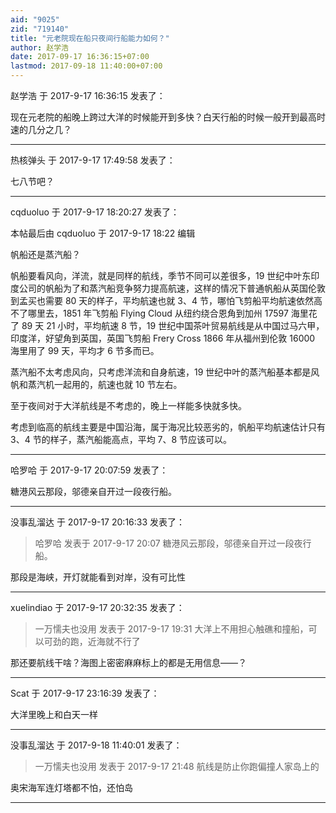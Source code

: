 ```yaml
---
aid: "9025"
zid: "719140"
title: "元老院现在船只夜间行船能力如何？"
author: 赵学浩
date: 2017-09-17 16:36:15+07:00
lastmod: 2017-09-18 11:40:00+07:00
---
```


赵学浩 于 2017-9-17 16:36:15 发表了：

现在元老院的船晚上跨过大洋的时候能开到多快？白天行船的时候一般开到最高时速的几分之几？

---

热核弹头 于 2017-9-17 17:49:58 发表了：

七八节吧？

---

cqduoluo 于 2017-9-17 18:20:27 发表了：

本帖最后由 cqduoluo 于 2017-9-17 18:22 编辑

帆船还是蒸汽船？

帆船要看风向，洋流，就是同样的航线，季节不同可以差很多，19 世纪中叶东印度公司的帆船为了和蒸汽船竞争努力提高航速，这样的情况下普通帆船从英国伦敦到孟买也需要 80 天的样子，平均航速也就 3、4 节，哪怕飞剪船平均航速依然高不了哪里去，1851 年飞剪船 Flying Cloud 从纽约绕合恩角到加州 17597 海里花了 89 天 21 小时，平均航速 8 节，19 世纪中国茶叶贸易航线是从中国过马六甲，印度洋，好望角到英国，英国飞剪船 Frery Cross 1866 年从福州到伦敦 16000 海里用了 99 天，平均才 6 节多而已。

蒸汽船不太考虑风向，只考虑洋流和自身航速，19 世纪中叶的蒸汽船基本都是风帆和蒸汽机一起用的，航速也就 10 节左右。

至于夜间对于大洋航线是不考虑的，晚上一样能多快就多快。

考虑到临高的航线主要是中国沿海，属于海况比较恶劣的，帆船平均航速估计只有 3、4 节的样子，蒸汽船能高点，平均 7、8 节应该可以。

---

哈罗哈 于 2017-9-17 20:07:59 发表了：

糖港风云那段，邬德亲自开过一段夜行船。

---

没事乱溜达 于 2017-9-17 20:16:33 发表了：

> 哈罗哈 发表于 2017-9-17 20:07 糖港风云那段，邬德亲自开过一段夜行船。

那段是海峡，开灯就能看到对岸，没有可比性

---

xuelindiao 于 2017-9-17 20:32:35 发表了：

> 一万懦夫也没用 发表于 2017-9-17 19:31 大洋上不用担心触礁和撞船，可以可劲的跑，近海就不行了

那还要航线干啥？海图上密密麻麻标上的都是无用信息——？

---

Scat 于 2017-9-17 23:16:39 发表了：

大洋里晚上和白天一样

---

没事乱溜达 于 2017-9-18 11:40:01 发表了：

> 一万懦夫也没用 发表于 2017-9-17 21:48 航线是防止你跑偏撞人家岛上的

奥宋海军连灯塔都不怕，还怕岛

---
